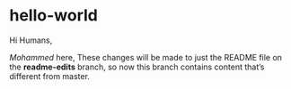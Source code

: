 # hello-world

Hi Humans,

*Mohammed* here, These changes will be made to just the README file on the **readme-edits** branch, so now this branch contains content that’s different from master.
